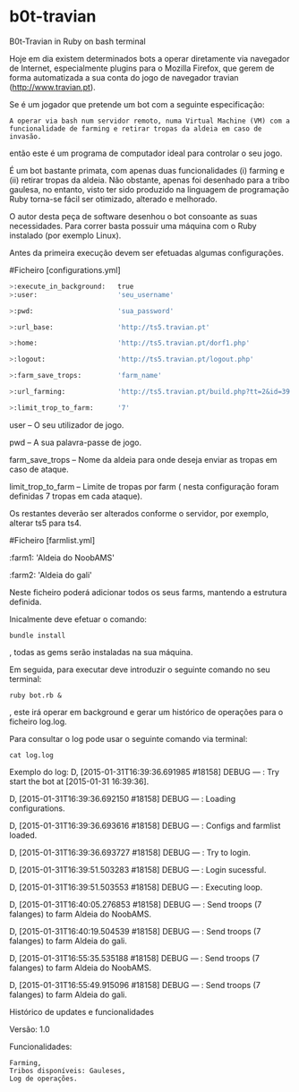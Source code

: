 # b0t-travian
B0t-Travian in Ruby on bash terminal

Hoje em dia existem determinados bots a operar diretamente via navegador de Internet, especialmente plugins para o Mozilla Firefox, que gerem de forma automatizada a sua conta do jogo de navegador travian (http://www.travian.pt).

Se é um jogador que pretende um bot com a seguinte especificação:

    A operar via bash num servidor remoto, numa Virtual Machine (VM) com a funcionalidade de farming e retirar tropas da aldeia em caso de invasão.
    
então este é um programa de computador ideal para controlar o seu jogo.

É um bot bastante primata, com apenas duas funcionalidades (i) farming e (ii) retirar tropas da aldeia. Não obstante, apenas foi desenhado para a tribo gaulesa, no entanto, visto ter sido produzido na linguagem de programação Ruby torna-se fácil ser otimizado, alterado e melhorado.

O autor desta peça de software desenhou  o bot consoante as suas necessidades. Para correr basta possuir uma máquina com o Ruby instalado (por exemplo Linux).

Antes da primeira execução devem ser efetuadas algumas configurações.

#Ficheiro [configurations.yml]

```python
>:execute_in_background:   true 
>:user:                    'seu_username'

>:pwd:                     'sua_password'

>:url_base:                'http://ts5.travian.pt'

>:home:                    'http://ts5.travian.pt/dorf1.php'

>:logout:                  'http://ts5.travian.pt/logout.php'

>:farm_save_trops:         'farm_name'

>:url_farming:             'http://ts5.travian.pt/build.php?tt=2&id=39'

>:limit_trop_to_farm:      '7'
```
user – O seu utilizador de jogo.

pwd – A sua palavra-passe de jogo.

farm_save_trops – Nome da aldeia para onde deseja enviar as tropas em caso de ataque.

limit_trop_to_farm – Limite de tropas por farm ( nesta configuração foram definidas 7 tropas em cada ataque).

Os restantes deverão ser alterados conforme o servidor, por exemplo, alterar ts5 para ts4.

#Ficheiro [farmlist.yml]

:farm1:   'Aldeia do NoobAMS'

:farm2:   'Aldeia do gali'

Neste ficheiro poderá adicionar todos os seus farms, mantendo a estrutura definida.

Inicalmente deve efetuar o comando:

    bundle install

, todas as gems serão instaladas na sua máquina.

Em seguida, para executar deve introduzir o seguinte comando no seu terminal:

    ruby bot.rb &

, este irá operar em background e gerar um histórico de operações para o ficheiro log.log.

Para consultar o log pode usar o seguinte comando via terminal:

    cat log.log

Exemplo do log:
D, [2015-01-31T16:39:36.691985 #18158] DEBUG — : Try start the bot at [2015-01-31 16:39:36].

D, [2015-01-31T16:39:36.692150 #18158] DEBUG — : Loading configurations.

D, [2015-01-31T16:39:36.693616 #18158] DEBUG — :  Configs and farmlist loaded.

D, [2015-01-31T16:39:36.693727 #18158] DEBUG — :  Try to login.

D, [2015-01-31T16:39:51.503283 #18158] DEBUG — :  Login sucessful.

D, [2015-01-31T16:39:51.503553 #18158] DEBUG — :  Executing loop.

D, [2015-01-31T16:40:05.276853 #18158] DEBUG — :  Send troops (7 falanges) to farm Aldeia do NoobAMS.

D, [2015-01-31T16:40:19.504539 #18158] DEBUG — :  Send troops (7 falanges) to farm Aldeia do gali.

D, [2015-01-31T16:55:35.535188 #18158] DEBUG — : Send troops (7 falanges) to farm Aldeia do NoobAMS.

D, [2015-01-31T16:55:49.915096 #18158] DEBUG — :  Send troops (7 falanges) to farm Aldeia do gali.

Histórico de updates e funcionalidades

Versão: 1.0

Funcionalidades:

    Farming,
    Tribos disponíveis: Gauleses,
    Log de operações.

 
